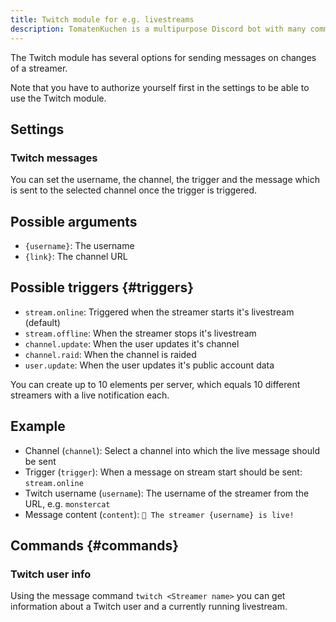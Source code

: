 ```yaml
---
title: Twitch module for e.g. livestreams
description: TomatenKuchen is a multipurpose Discord bot with many common and innovative features for your server. Using the bot you can send a message if a Twitch streamer goes live or something else changes.
---
```


The Twitch module has several options for sending messages on changes of a streamer.

Note that you have to authorize yourself first in the settings to be able to use the Twitch module.

## Settings

### Twitch messages

You can set the username, the channel, the trigger and the message which is sent to the selected channel once the trigger is triggered.

## Possible arguments

- `{username}`: The username
- `{link}`: The channel URL

## Possible triggers {#triggers}

- `stream.online`: Triggered when the streamer starts it's livestream (default)
- `stream.offline`: When the streamer stops it's livestream
- `channel.update`: When the user updates it's channel
- `channel.raid`: When the channel is raided
- `user.update`: When the user updates it's public account data

You can create up to 10 elements per server, which equals 10 different streamers with a live notification each.

## Example

- Channel (`channel`): Select a channel into which the live message should be sent
- Trigger (`trigger`): When a message on stream start should be sent: `stream.online`
- Twitch username (`username`): The username of the streamer from the URL, e.g. `monstercat`
- Message content (`content`): `🔴 The streamer {username} is live!`

## Commands {#commands}

### Twitch user info

Using the message command `twitch <Streamer name>` you can get information about a Twitch user and a currently running livestream.
